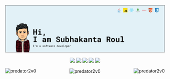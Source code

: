 <img src="./img/readme-cover.png">

<div align="center">

<a href="https://linkedin.com/in/subhakanta-roul"> <img src="https://img.shields.io/badge/-subhakanta%20roul-blue?style=flat-square&logo=Linkedin&logoColor=white&link=https://www.linkedin.com/in/subhakanta-roul/"/></a>
<a href="mailto:papu.roul99@gmail.com"> <img src="https://img.shields.io/badge/-papu.roul99@gmail.com-c14438?style=flat-square&logo=Gmail&logoColor=white&link=mailto:sr.subhakanta@gmail.com"/></a>
<a href="https://www.hackerrank.com/predator2v0"> <img src="https://img.shields.io/badge/-predator2v0-2EC866?style=flat-square&logo=hackerrank&logoColor=white&link=https://www.hackerrank.com/predator2v0"/></a>
<a href="https://stackoverflow.com/users/11253118/predator2v0"> <img src="https://img.shields.io/badge/-predator2v0-F48024?style=flat-square&logo=Stackoverflow&logoColor=white&link=https://stackoverflow.com/users/11253118/predator2v0"/></a>
<a href="https://twitter.com/predator2v0"> <img src="https://img.shields.io/badge/-predator2v0-1A91DA?style=flat-square&logo=twitter&logoColor=white&link=https://twitter.com/predator2v0"/></a>

</div>

<div align="center"> 
<img align="right" src="https://github-readme-stats.vercel.app/api?username=predator2v0&show_icons=true&locale=en&cache_seconds=1800&theme=material-palenight" alt="predator2v0" width="auto" height="auto"/>

<img align="left" src="https://github-readme-streak-stats.herokuapp.com/?user=predator2v0&theme=material-palenight" alt="predator2v0" width="auto" height="auto"/>

<img align="center" src="https://github-readme-stats.vercel.app/api/top-langs?username=predator2v0&show_icons=true&locale=en&layout=compact&theme=material-palenight" alt="predator2v0" width="auto" height="auto"/>

<!-- <img align="right" src="https://activity-graph.herokuapp.com/graph?username=predator2v0&theme=github" alt="Subhakanta&#39;s github activity graph" width="32%" height="auto">  -->
</div>
